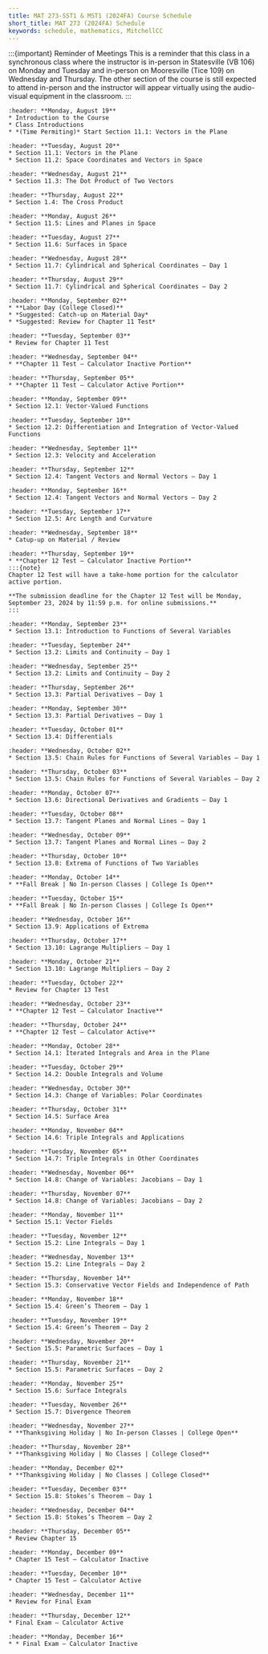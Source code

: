 ```yaml
---
title: MAT 273-SST1 & MST1 (2024FA) Course Schedule
short_title: MAT 273 (2024FA) Schedule
keywords: schedule, mathematics, MitchellCC
---
```


:::{important} Reminder of Meetings
This is a reminder that this class in a synchronous class where the instructor is in-person in Statesville (VB 106) on Monday and Tuesday and in-person on Mooresville (Tice 109) on Wednesday and Thursday. The other section of the course is still expected to attend in-person and the instructor will appear virtually using the audio-visual equipment in the classroom.
:::

```{card} 
:header: **Monday, August 19**
* Introduction to the Course
* Class Introductions
* *(Time Permiting)* Start Section 11.1: Vectors in the Plane
```

```{card} 
:header: **Tuesday, August 20**
* Section 11.1: Vectors in the Plane
* Section 11.2: Space Coordinates and Vectors in Space
```

```{card} 
:header: **Wednesday, August 21**
* Section 11.3: The Dot Product of Two Vectors
```

```{card} 
:header: **Thursday, August 22**
* Section 1.4: The Cross Product
```

```{card} 
:header: **Monday, August 26**
* Section 11.5: Lines and Planes in Space
```

```{card} 
:header: **Tuesday, August 27**
* Section 11.6: Surfaces in Space
```

```{card} 
:header: **Wednesday, August 28**
* Section 11.7: Cylindrical and Spherical Coordinates — Day 1
```

```{card} 
:header: **Thursday, August 29**
* Section 11.7: Cylindrical and Spherical Coordinates — Day 2
```

```{card} 
:header: **Monday, September 02**
* **Labor Day (College Closed)**
* *Suggested: Catch-up on Material Day*
* *Suggested: Review for Chapter 11 Test*
```

```{card} 
:header: **Tuesday, September 03**
* Review for Chapter 11 Test
```

```{card} 
:header: **Wednesday, September 04**
* **Chapter 11 Test — Calculator Inactive Portion**
```

```{card} 
:header: **Thursday, September 05**
* **Chapter 11 Test — Calculator Active Portion**
```

```{card} 
:header: **Monday, September 09**
* Section 12.1: Vector-Valued Functions
```

```{card} 
:header: **Tuesday, September 10**
* Section 12.2: Differentiation and Integration of Vector-Valued Functions
```

```{card} 
:header: **Wednesday, September 11**
* Section 12.3: Velocity and Acceleration
```

```{card} 
:header: **Thursday, September 12**
* Section 12.4: Tangent Vectors and Normal Vectors — Day 1
```

```{card} 
:header: **Monday, September 16**
* Section 12.4: Tangent Vectors and Normal Vectors — Day 2
```

```{card} 
:header: **Tuesday, September 17**
* Section 12.5: Arc Length and Curvature
```

```{card} 
:header: **Wednesday, September 18**
* Catup-up on Material / Review
```

```{card} 
:header: **Thursday, September 19**
* **Chapter 12 Test — Calculator Inactive Portion**
:::{note}
Chapter 12 Test will have a take-home portion for the calculator active portion.

**The submission deadline for the Chapter 12 Test will be Monday, September 23, 2024 by 11:59 p.m. for online submissions.**
:::
```

```{card} 
:header: **Monday, September 23**
* Section 13.1: Introduction to Functions of Several Variables
```

```{card} 
:header: **Tuesday, September 24**
* Section 13.2: Limits and Continuity – Day 1
```

```{card} 
:header: **Wednesday, September 25**
* Section 13.2: Limits and Continuity – Day 2
```

```{card} 
:header: **Thursday, September 26**
* Section 13.3: Partial Derivatives — Day 1
```

```{card} 
:header: **Monday, September 30**
* Section 13.3: Partial Derivatives — Day 1
```

```{card} 
:header: **Tuesday, October 01**
* Section 13.4: Differentials
```

```{card} 
:header: **Wednesday, October 02**
* Section 13.5: Chain Rules for Functions of Several Variables — Day 1
```

```{card} 
:header: **Thursday, October 03**
* Section 13.5: Chain Rules for Functions of Several Variables — Day 2
```

```{card} 
:header: **Monday, October 07**
* Section 13.6: Directional Derivatives and Gradients – Day 1
```

```{card} 
:header: **Tuesday, October 08**
* Section 13.7: Tangent Planes and Normal Lines – Day 1
```

```{card} 
:header: **Wednesday, October 09**
* Section 13.7: Tangent Planes and Normal Lines – Day 2
```

```{card} 
:header: **Thursday, October 10**
* Section 13.8: Extrema of Functions of Two Variables
```

```{card} 
:header: **Monday, October 14**
* **Fall Break | No In-person Classes | College Is Open**
```

```{card} 
:header: **Tuesday, October 15**
* **Fall Break | No In-person Classes | College Is Open**
```

```{card} 
:header: **Wednesday, October 16**
* Section 13.9: Applications of Extrema
```

```{card} 
:header: **Thursday, October 17**
* Section 13.10: Lagrange Multipliers – Day 1
```

```{card} 
:header: **Monday, October 21**
* Section 13.10: Lagrange Multipliers – Day 2
```

```{card} 
:header: **Tuesday, October 22**
* Review for Chapter 13 Test
```

```{card} 
:header: **Wednesday, October 23**
* **Chapter 12 Test — Calculator Inactive**
```

```{card} 
:header: **Thursday, October 24**
* **Chapter 12 Test — Calculator Active**
```

```{card} 
:header: **Monday, October 28**
* Section 14.1: Iterated Integrals and Area in the Plane
```

```{card} 
:header: **Tuesday, October 29**
* Section 14.2: Double Integrals and Volume
```

```{card} 
:header: **Wednesday, October 30**
* Section 14.3: Change of Variables: Polar Coordinates
```

```{card} 
:header: **Thursday, October 31**
* Section 14.5: Surface Area
```

```{card} 
:header: **Monday, November 04**
* Section 14.6: Triple Integrals and Applications
```

```{card} 
:header: **Tuesday, November 05**
* Section 14.7: Triple Integrals in Other Coordinates
```

```{card} 
:header: **Wednesday, November 06**
* Section 14.8: Change of Variables: Jacobians — Day 1
```

```{card} 
:header: **Thursday, November 07**
* Section 14.8: Change of Variables: Jacobians — Day 2
```

```{card} 
:header: **Monday, November 11**
* Section 15.1: Vector Fields
```

```{card} 
:header: **Tuesday, November 12**
* Section 15.2: Line Integrals – Day 1
```

```{card} 
:header: **Wednesday, November 13**
* Section 15.2: Line Integrals – Day 2
```

```{card} 
:header: **Thursday, November 14**
* Section 15.3: Conservative Vector Fields and Independence of Path
```

```{card} 
:header: **Monday, November 18**
* Section 15.4: Green’s Theorem — Day 1
```

```{card} 
:header: **Tuesday, November 19**
* Section 15.4: Green’s Theorem — Day 2
```

```{card} 
:header: **Wednesday, November 20**
* Section 15.5: Parametric Surfaces — Day 1
```

```{card} 
:header: **Thursday, November 21**
* Section 15.5: Parametric Surfaces — Day 2
```

```{card} 
:header: **Monday, November 25**
* Section 15.6: Surface Integrals
```

```{card} 
:header: **Tuesday, November 26**
* Section 15.7: Divergence Theorem
```

```{card} 
:header: **Wednesday, November 27**
* **Thanksgiving Holiday | No In-person Classes | College Open**
```

```{card} 
:header: **Thursday, November 28**
* **Thanksgiving Holiday | No Classes | College Closed**
```

```{card} 
:header: **Monday, December 02**
* **Thanksgiving Holiday | No Classes | College Closed**
```

```{card} 
:header: **Tuesday, December 03**
* Section 15.8: Stokes’s Theorem — Day 1
```

```{card} 
:header: **Wednesday, December 04**
* Section 15.8: Stokes’s Theorem — Day 2
```

```{card} 
:header: **Thursday, December 05**
* Review Chapter 15
```

```{card} 
:header: **Monday, December 09**
* Chapter 15 Test — Calculator Inactive
```

```{card} 
:header: **Tuesday, December 10**
* Chapter 15 Test — Calculator Active
```

```{card} 
:header: **Wednesday, December 11**
* Review for Final Exam
```

```{card} 
:header: **Thursday, December 12**
* Final Exam — Calculator Active
```

```{card} 
:header: **Monday, December 16**
* * Final Exam — Calculator Inactive
```